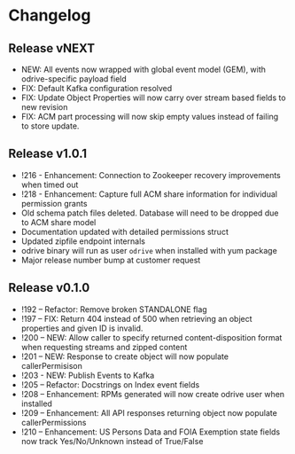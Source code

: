 Changelog
=========

Release vNEXT
------------

* NEW: All events now wrapped with global event model (GEM), with odrive-specific payload field
* FIX: Default Kafka configuration resolved
* FIX: Update Object Properties will now carry over stream based fields to new revision
* FIX: ACM part processing will now skip empty values instead of failing to store update.


Release v1.0.1
--------------

* !216 - Enhancement: Connection to Zookeeper recovery improvements when timed out
* !218 - Enhancement: Capture full ACM share information for individual permission grants
* Old schema patch files deleted. Database will need to be dropped due to ACM share model
* Documentation updated with detailed permissions struct
* Updated zipfile endpoint internals
* odrive binary will run as user `odrive` when installed with yum package
* Major release number bump at customer request

Release v0.1.0
--------------

* !192 – Refactor: Remove broken STANDALONE flag
* !197 – FIX: Return 404 instead of 500 when retrieving an object properties and given ID is invalid.
* !200 – NEW: Allow caller to specify returned content-disposition format when requesting streams and zipped content
* !201 – NEW: Response to create object will now populate callerPermisison
* !203 - NEW: Publish Events to Kafka
* !205 – Refactor: Docstrings on Index event fields
* !208 – Enhancement: RPMs generated will now create odrive user when installed
* !209 – Enhancement: All API responses returning object now populate callerPermissions
* !210 – Enhancement: US Persons Data and FOIA Exemption state fields now track Yes/No/Unknown instead of True/False
